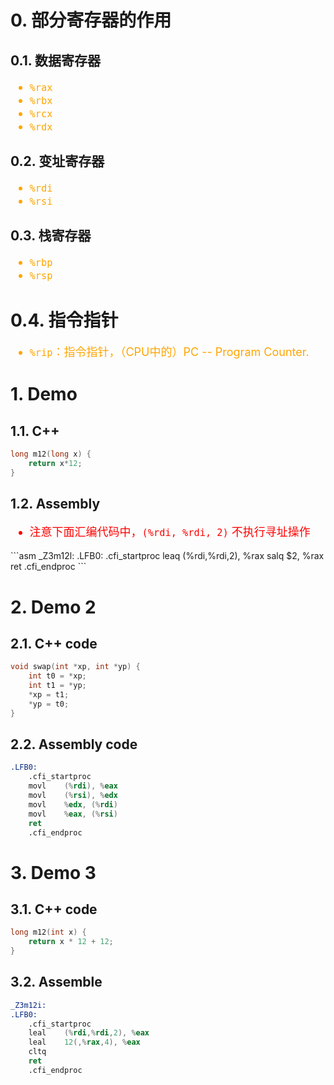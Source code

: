 # 0. 部分寄存器的作用
## 0.1. 数据寄存器
<font color="orange" size="4">

- `%rax`
- `%rbx`
- `%rcx`
- `%rdx`

</font>

## 0.2. 变址寄存器
<font color="orange" size="4">

- `%rdi`
- `%rsi`

</font>

## 0.3. 栈寄存器
<font color="orange" size="4">

- `%rbp`
- `%rsp`

</font>

# 0.4. 指令指针
<font color="orange" size="4">

- `%rip`：指令指针，（CPU中的）PC -- Program Counter.

</font>

# 1. Demo
## 1.1. C++
```c++
long m12(long x) {
    return x*12;
}
```

## 1.2. Assembly
<font color="red" size="4">

- 注意下面汇编代码中，`(%rdi, %rdi, 2)` 不执行寻址操作

</font>
```asm
_Z3m12l:
.LFB0:
	.cfi_startproc
	leaq	(%rdi,%rdi,2), %rax
	salq	$2, %rax
	ret
	.cfi_endproc
```

# 2. Demo 2
## 2.1. C++ code
```c++
void swap(int *xp, int *yp) {
    int t0 = *xp;
    int t1 = *yp;
    *xp = t1;
    *yp = t0;
}
```

## 2.2. Assembly code
```asm
.LFB0:
	.cfi_startproc
	movl	(%rdi), %eax
	movl	(%rsi), %edx
	movl	%edx, (%rdi)
	movl	%eax, (%rsi)
	ret
	.cfi_endproc
```


# 3. Demo 3
## 3.1. C++ code
```c++
long m12(int x) {
    return x * 12 + 12;
}
```

## 3.2. Assemble
```asm
_Z3m12i:
.LFB0:
	.cfi_startproc
	leal	(%rdi,%rdi,2), %eax
	leal	12(,%rax,4), %eax
	cltq
	ret
	.cfi_endproc
```